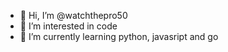 - 👋 Hi, I’m @watchthepro50
- 👀 I’m interested in code
- 🌱 I’m currently learning python, javasript and go

